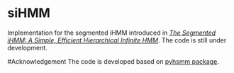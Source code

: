 # siHMM
Implementation for the segmented iHMM introduced in [*The Segmented iHMM: A Simple, Efficient Hierarchical Infinite HMM*](https://arxiv.org/abs/1602.06349). The code is still under development. 

#Acknowledgement 
The code is developed based on [pyhsmm package](https://github.com/mattjj/pyhsmm).
